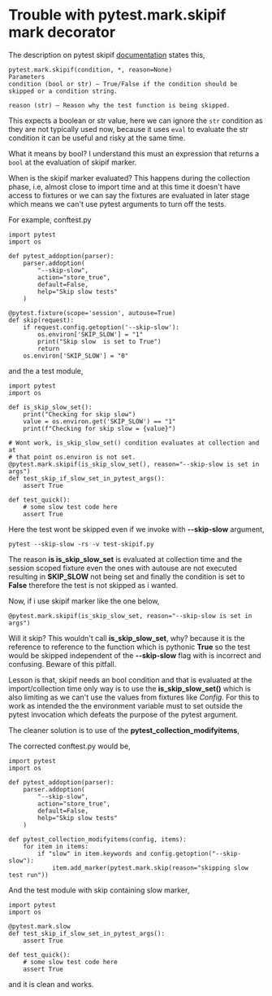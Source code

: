 # Trouble with pytest.mark.skipif mark decorator

The description on pytest skipif [documentation](https://docs.pytest.org/en/7.1.x/reference/reference.html#pytest-mark-skipif) states this,

```
pytest.mark.skipif(condition, *, reason=None)
Parameters
condition (bool or str) – True/False if the condition should be skipped or a condition string.

reason (str) – Reason why the test function is being skipped.
```
This expects a boolean or str value, here we can ignore the `str` condition as they are not
typically used now, because it uses `eval` to evaluate the str condition it can be useful
and risky at the same time.

What it means by bool? I understand this must an expression that returns a `bool` at the
evaluation of skipif marker.

When is the skipif marker evaluated?
This happens during the collection phase, i.e, almost close to import time and at this time
it doesn't have access to fixtures or we can say the fixtures are evaluated in later stage which
means we can't use pytest arguments to turn off the tests.

For example,
conftest.py
```
import pytest
import os

def pytest_addoption(parser):
    parser.addoption(
        "--skip-slow",
        action="store_true",
        default=False,
        help="Skip slow tests"
    )

@pytest.fixture(scope='session', autouse=True)
def skip(request):
    if request.config.getoption('--skip-slow'):
        os.environ['SKIP_SLOW'] = "1"
        print("Skip slow  is set to True")
        return
    os.environ['SKIP_SLOW'] = "0"
```

and the a test module,
```
import pytest
import os

def is_skip_slow_set():
    print("Checking for skip slow")
    value = os.environ.get('SKIP_SLOW') == "1"
    print(f"Checking for skip slow = {value}")

# Wont work, is_skip_slow_set() condition evaluates at collection and at
# that point os.environ is not set.
@pytest.mark.skipif(is_skip_slow_set(), reason="--skip-slow is set in args")
def test_skip_if_slow_set_in_pytest_args():
    assert True

def test_quick():
    # some slow test code here
    assert True
```

Here the test wont be skipped even if we invoke with **--skip-slow** argument,
```
pytest --skip-slow -rs -v test-skipif.py
```
The reason **is is_skip_slow_set** is evaluated at collection time and the session
scoped fixture even the ones with autouse are not executed resulting in **SKIP_SLOW**
not being set and finally the condition is set to **False** therefore the test is
not skipped as i wanted.

Now, if i use skipif marker like the one below,
```
@pytest.mark.skipif(is_skip_slow_set, reason="--skip-slow is set in args")
```
Will it skip? This wouldn't call **is_skip_slow_set**, why? because it is the reference to
reference to the function which is pythonic **True** so the test would be skipped
independent of the **--skip-slow** flag with is incorrect and confusing. Beware of this
pitfall.

Lesson is that, skipif needs an bool condition and that is evaluated at the import/collection
time only way is to use the **is_skip_slow_set()** which is also limiting as we can't
use the values from fixtures like *Config*. For this to work as intended the the environment
variable must to set outside the pytest invocation which defeats the purpose of the pytest
argument.

The cleaner solution is to use of the **pytest_collection_modifyitems**,

The corrected conftest.py would be,
```
import pytest
import os

def pytest_addoption(parser):
    parser.addoption(
        "--skip-slow",
        action="store_true",
        default=False,
        help="Skip slow tests"
    )

def pytest_collection_modifyitems(config, items):
    for item in items:
        if "slow" in item.keywords and config.getoption("--skip-slow"):
            item.add_marker(pytest.mark.skip(reason="skipping slow test run"))

```
And the test module with skip containing slow marker,
```
import pytest
import os

@pytest.mark.slow
def test_skip_if_slow_set_in_pytest_args():
    assert True

def test_quick():
    # some slow test code here
    assert True
```

and it is clean and works.




